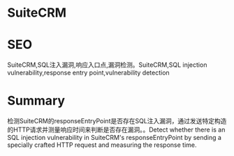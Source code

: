 # SuiteCRM
# SEO
SuiteCRM,SQL注入漏洞,响应入口点,漏洞检测。SuiteCRM,SQL injection vulnerability,response entry point,vulnerability detection
# Summary
检测SuiteCRM的responseEntryPoint是否存在SQL注入漏洞，通过发送特定构造的HTTP请求并测量响应时间来判断是否存在漏洞。。Detect whether there is an SQL injection vulnerability in SuiteCRM's responseEntryPoint by sending a specially crafted HTTP request and measuring the response time.
